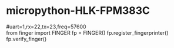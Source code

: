 # micropython-HLK-FPM383C
#uart=1,rx=22,tx=23,freq=57600 \
from finger import FINGER
fp = FINGER()
fp.register_fingerprinter()
fp.verify_finger()
